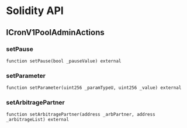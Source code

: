 # Solidity API

## ICronV1PoolAdminActions

### setPause

```solidity
function setPause(bool _pauseValue) external
```

### setParameter

```solidity
function setParameter(uint256 _paramTypeU, uint256 _value) external
```

### setArbitragePartner

```solidity
function setArbitragePartner(address _arbPartner, address _arbitrageList) external
```

